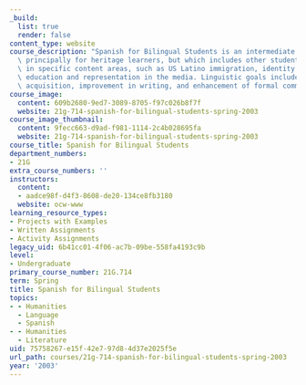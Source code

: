 ```yaml
---
_build:
  list: true
  render: false
content_type: website
course_description: "Spanish for Bilingual Students is an intermediate course designed\
  \ principally for heritage learners, but which includes other students interested\_\
  \ in specific content areas, such as US Latino immigration, identity, ethnicity,\
  \ education and representation in the media. Linguistic goals include vocabulary\
  \ acquisition, improvement in writing, and enhancement of formal communicative skills.\n"
course_image:
  content: 609b2680-9ed7-3089-8705-f97c026b8f7f
  website: 21g-714-spanish-for-bilingual-students-spring-2003
course_image_thumbnail:
  content: 9fecc663-d9ad-f981-1114-2c4b028695fa
  website: 21g-714-spanish-for-bilingual-students-spring-2003
course_title: Spanish for Bilingual Students
department_numbers:
- 21G
extra_course_numbers: ''
instructors:
  content:
  - aadce98f-d4f3-8608-de20-134ce8fb3180
  website: ocw-www
learning_resource_types:
- Projects with Examples
- Written Assignments
- Activity Assignments
legacy_uid: 6b41cc01-4f06-ac7b-09be-558fa4193c9b
level:
- Undergraduate
primary_course_number: 21G.714
term: Spring
title: Spanish for Bilingual Students
topics:
- - Humanities
  - Language
  - Spanish
- - Humanities
  - Literature
uid: 75758267-e15f-42e7-97d8-4d37e2025f5e
url_path: courses/21g-714-spanish-for-bilingual-students-spring-2003
year: '2003'
---
```

